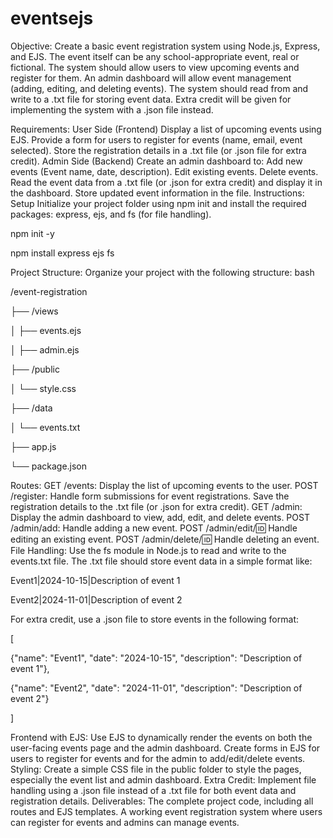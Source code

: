 # eventsejs
 
Objective:
Create a basic event registration system using Node.js, Express, and EJS. The event itself can be any school-appropriate event, real or fictional. The system should allow users to view upcoming events and register for them. An admin dashboard will allow event management (adding, editing, and deleting events). The system should read from and write to a .txt file for storing event data. Extra credit will be given for implementing the system with a .json file instead.

Requirements:
User Side (Frontend)
Display a list of upcoming events using EJS.
Provide a form for users to register for events (name, email, event selected).
Store the registration details in a .txt file (or .json file for extra credit).
Admin Side (Backend)
Create an admin dashboard to:
Add new events (Event name, date, description).
Edit existing events.
Delete events.
Read the event data from a .txt file (or .json for extra credit) and display it in the dashboard.
Store updated event information in the file.
Instructions:
Setup
Initialize your project folder using npm init and install the required packages: express, ejs, and fs (for file handling).

npm init -y

npm install express ejs fs

Project Structure:
Organize your project with the following structure:
bash

/event-registration

├── /views

│   ├── events.ejs

│   ├── admin.ejs

├── /public

│   └── style.css

├── /data

│   └── events.txt

├── app.js

└── package.json

Routes:
GET /events: Display the list of upcoming events to the user.
POST /register: Handle form submissions for event registrations. Save the registration details to the .txt file (or .json for extra credit).
GET /admin: Display the admin dashboard to view, add, edit, and delete events.
POST /admin/add: Handle adding a new event.
POST /admin/edit/:id: Handle editing an existing event.
POST /admin/delete/:id: Handle deleting an event.
File Handling:
Use the fs module in Node.js to read and write to the events.txt file.
The .txt file should store event data in a simple format like:

Event1|2024-10-15|Description of event 1

Event2|2024-11-01|Description of event 2

For extra credit, use a .json file to store events in the following format:

[

  {"name": "Event1", "date": "2024-10-15", "description": "Description of event 1"},

  {"name": "Event2", "date": "2024-11-01", "description": "Description of event 2"}

]

Frontend with EJS:
Use EJS to dynamically render the events on both the user-facing events page and the admin dashboard.
Create forms in EJS for users to register for events and for the admin to add/edit/delete events.
Styling:
Create a simple CSS file in the public folder to style the pages, especially the event list and admin dashboard.
Extra Credit:
Implement file handling using a .json file instead of a .txt file for both event data and registration details.
Deliverables:
The complete project code, including all routes and EJS templates.
A working event registration system where users can register for events and admins can manage events.
 

